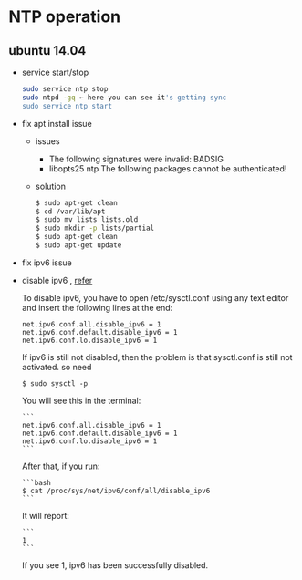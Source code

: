 # NTP operation
## ubuntu 14.04

* service start/stop
  ```bash
  sudo service ntp stop
  sudo ntpd -gq ← here you can see it's getting sync
  sudo service ntp start
  ```
  
* fix apt install issue
  
  * issues
    * The following signatures were invalid: BADSIG
    * libopts25 ntp The following packages cannot be authenticated!
    
  * solution
    ```bash
    $ sudo apt-get clean 
    $ cd /var/lib/apt 
    $ sudo mv lists lists.old 
    $ sudo mkdir -p lists/partial 
    $ sudo apt-get clean 
    $ sudo apt-get update
    ```
 * fix ipv6 issue
  * disable ipv6 , [refer](https://askubuntu.com/questions/440649/how-to-disable-ipv6-in-ubuntu-14-04)
  
    To disable ipv6, you have to open /etc/sysctl.conf using any text editor and insert the following lines at the end:

      ```
      net.ipv6.conf.all.disable_ipv6 = 1
      net.ipv6.conf.default.disable_ipv6 = 1
      net.ipv6.conf.lo.disable_ipv6 = 1

      ```
    If ipv6 is still not disabled, then the problem is that sysctl.conf is still not activated.
    so need

      ```
      $ sudo sysctl -p
      ```

     You will see this in the terminal:

        ```
        net.ipv6.conf.all.disable_ipv6 = 1
        net.ipv6.conf.default.disable_ipv6 = 1
        net.ipv6.conf.lo.disable_ipv6 = 1
        ```
      After that, if you run:

        ```bash
        $ cat /proc/sys/net/ipv6/conf/all/disable_ipv6
        ```

      It will report:

        ```
        1
        ```
      If you see 1, ipv6 has been successfully disabled.
